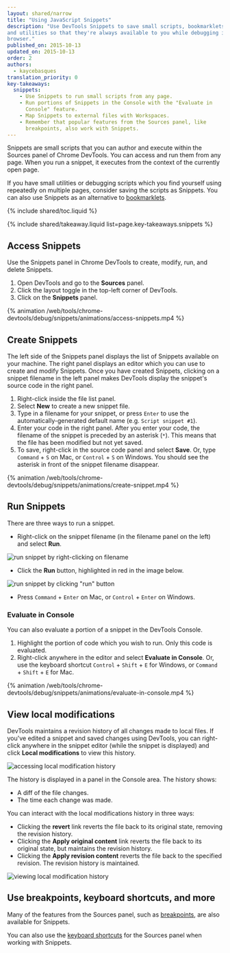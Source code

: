 ```yaml
---
layout: shared/narrow
title: "Using JavaScript Snippets"
description: "Use DevTools Snippets to save small scripts, bookmarklets, 
and utilities so that they're always available to you while debugging in the
browser."
published_on: 2015-10-13
updated_on: 2015-10-13
order: 2
authors:
  - kaycebasques
translation_priority: 0
key-takeaways:
  snippets:
    - Use Snippets to run small scripts from any page.
    - Run portions of Snippets in the Console with the "Evaluate in
      Console" feature.
    - Map Snippets to external files with Workspaces.
    - Remember that popular features from the Sources panel, like
      breakpoints, also work with Snippets.
---
```


<p class="intro">Snippets are small scripts that you can author and execute 
within the Sources panel of Chrome DevTools. You can access and run them 
from any page. When you run a snippet, it executes from the context of the 
currently open page.</p>

If you have small utilities or debugging scripts which you find yourself 
using repeatedly on multiple pages, consider saving the scripts as Snippets. 
You can also use Snippets as an alternative to 
[bookmarklets](https://en.wikipedia.org/wiki/Bookmarklet).

{% include shared/toc.liquid %}

{% include shared/takeaway.liquid list=page.key-takeaways.snippets %}

## Access Snippets

Use the Snippets panel in Chrome DevTools to create, modify, run, 
and delete Snippets.

1. Open DevTools and go to the **Sources** panel.
1. Click the layout toggle in the top-left corner of DevTools.
1. Click on the **Snippets** panel.

{% animation /web/tools/chrome-devtools/debug/snippets/animations/access-snippets.mp4 %}

## Create Snippets

The left side of the Snippets panel displays the list of Snippets available
on your machine. The right panel displays an editor which you can use to
create and modify Snippets. Once you have created Snippets, clicking on
a snippet filename in the left panel makes DevTools display the 
snippet's source code in the right panel.

1. Right-click inside the file list panel.
1. Select **New** to create a new snippet file.
1. Type in a filename for your snippet, or press `Enter` to use the
   automatically-generated default name (e.g. `Script snippet #1`).
1. Enter your code in the right panel. After you enter your code, the 
   filename of the snippet is preceded by an asterisk (`*`). This means
   that the file has been modified but not yet saved.
1. To save, right-click in the source code panel and select **Save**. Or,
   type `Command` + `S` on Mac, or `Control` + `S` on Windows. You should
   see the asterisk in front of the snippet filename disappear.

{% animation /web/tools/chrome-devtools/debug/snippets/animations/create-snippet.mp4 %}

## Run Snippets

There are three ways to run a snippet. 

* Right-click on the snippet filename (in the filename panel on the left) 
  and select **Run**.

![run snippet by right-clicking on 
filename](/web/tools/chrome-devtools/debug/snippets/images/run-snippet-1.png)

* Click the **Run** button, highlighted in red in the image below.

![run snippet by clicking "run" 
button](/web/tools/chrome-devtools/debug/snippets/images/run-snippet-2.png)

* Press `Command` + `Enter` on Mac, or `Control` + `Enter` on Windows. 

### Evaluate in Console

You can also evaluate a portion of a snippet in the DevTools Console. 

1. Highlight the portion of code which you wish to run. Only this code
   is evaluated.
1. Right-click anywhere in the editor and select **Evaluate in Console**.
   Or, use the keyboard shortcut `Control` + `Shift` + `E` for Windows, or
   `Command` + `Shift` + `E` for Mac.

{% animation /web/tools/chrome-devtools/debug/snippets/animations/evaluate-in-console.mp4 %}

## View local modifications

DevTools maintains a revision history of all changes made to local 
files. If you've edited a snippet and saved changes using DevTools, 
you can right-click anywhere in the snippet editor (while the snippet is
displayed) and click **Local modifications** to view this history. 

![accessing local modification 
history](/web/tools/chrome-devtools/debug/snippets/images/local-modifications.png)

The history is displayed in a panel in the Console area. The history shows:

* A diff of the file changes.
* The time each change was made.

You can interact with the local modifications history in three ways:

* Clicking the **revert** link reverts the file back to its original state,
  removing the revision history.
* Clicking the **Apply original content** link reverts the file back to its
  original state, but maintains the revision history.
* Clicking the **Apply revision content** reverts the file back to the
  specified revision. The revision history is maintained.

![viewing local modification 
history](/web/tools/chrome-devtools/debug/snippets/images/local-modifications-history.png)

## Use breakpoints, keyboard shortcuts, and more

Many of the features from the Sources panel, such as 
[breakpoints](/web/tools/chrome-devtools/debug/breakpoints), are also available for 
Snippets.

You can also use the 
[keyboard shortcuts](/web/tools/chrome-devtools/iterate/inspect-styles/shortcuts) for the 
Sources panel when working with Snippets.

